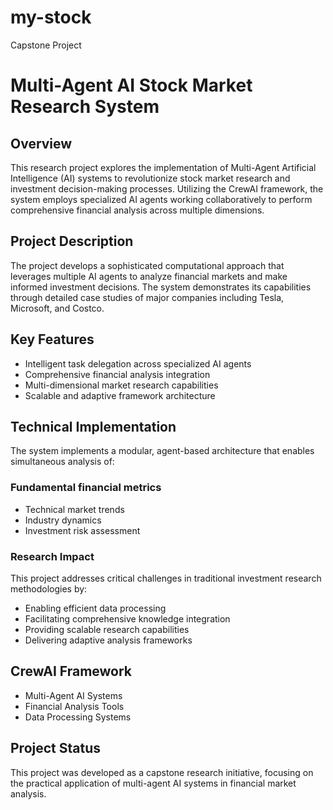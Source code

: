 # my-stock
Capstone Project

# Multi-Agent AI Stock Market Research System
## Overview
This research project explores the implementation of Multi-Agent Artificial Intelligence (AI) systems to revolutionize stock market research and investment decision-making processes. Utilizing the CrewAI framework, the system employs specialized AI agents working collaboratively to perform comprehensive financial analysis across multiple dimensions.

## Project Description
The project develops a sophisticated computational approach that leverages multiple AI agents to analyze financial markets and make informed investment decisions. The system demonstrates its capabilities through detailed case studies of major companies including Tesla, Microsoft, and Costco.

## Key Features
- Intelligent task delegation across specialized AI agents
- Comprehensive financial analysis integration
- Multi-dimensional market research capabilities
- Scalable and adaptive framework architecture

## Technical Implementation
The system implements a modular, agent-based architecture that enables simultaneous analysis of:
### Fundamental financial metrics
- Technical market trends
- Industry dynamics
- Investment risk assessment

### Research Impact
This project addresses critical challenges in traditional investment research methodologies by:
- Enabling efficient data processing
- Facilitating comprehensive knowledge integration
- Providing scalable research capabilities
- Delivering adaptive analysis frameworks


## CrewAI Framework
- Multi-Agent AI Systems
- Financial Analysis Tools
- Data Processing Systems

## Project Status
This project was developed as a capstone research initiative, focusing on the practical application of multi-agent AI systems in financial market analysis.
